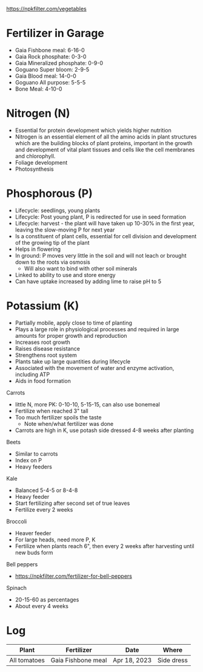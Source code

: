 https://npkfilter.com/vegetables

# Fertilizer in Garage
- Gaia Fishbone meal: 6-16-0
- Gaia Rock phosphate: 0-3-0
- Gaia Mineralized phosphate: 0-9-0
- Goguano Super bloom: 2-9-5
- Gaia Blood meal: 14-0-0
- Goguano All purpose: 5-5-5
- Bone Meal: 4-10-0

# Nitrogen (N)
- Essential for protein development which yields higher nutrition
- Nitrogen is an essential element of all the amino acids in plant structures which are the building blocks of plant proteins, important in the growth and development of vital plant tissues and cells like the cell membranes and chlorophyll.
- Foliage development
- Photosynthesis

# Phosphorous (P)
- Lifecycle: seedlings, young plants
- Lifecycle: Post young plant, P is redirected for use in seed formation
- Lifecycle: harvest - the plant will have taken up 10-30% in the first year, leaving the slow-moving P for next year
- Is a constituent of plant cells, essential for cell division and development of the growing tip of the plant
- Helps in flowering
- In ground: P moves very little in the soil and will not leach or brought down to the roots via osmosis
  - Will also want to bind with other soil minerals
- Linked to ability to use and store energy
- Can have uptake increased by adding lime to raise pH to 5

# Potassium (K)
- Partially mobile, apply close to time of planting
- Plays a large role in physiological processes and required in large amounts for proper growth and reproduction
- Increases root growth
- Raises disease resistance
- Strengthens root system
- Plants take up large quantities during lifecycle
- Associated with the movement of water and enzyme activation, including ATP
- Aids in food formation

Carrots
- little N, more PK: 0-10-10, 5-15-15, can also use bonemeal
- Fertilize when reached 3" tall
- Too much fertilizer spoils the taste
  - Note when/what fertilizer was done
- Carrots are high in K, use potash side dressed 4-8 weeks after planting

Beets
- Similar to carrots
- Index on P
- Heavy feeders

Kale
- Balanced 5-4-5 or 8-4-8
- Heavy feeder
- Start fertilizing after second set of true leaves
- Fertilize every 2 weeks

Broccoli
- Heaver feeder
- For large heads, need more P, K
- Fertilize when plants reach 6", then every 2 weeks after harvesting until new buds form

Bell peppers
- https://npkfilter.com/fertilizer-for-bell-peppers

Spinach
- 20-15-60 as percentages
- About every 4 weeks

# Log

| Plant        | Fertilizer         | Date         | Where      |
|--------------|--------------------|--------------|------------|
| All tomatoes | Gaia Fishbone meal | Apr 18, 2023 | Side dress |
